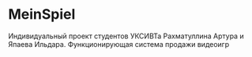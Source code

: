 # MeinSpiel
 Индивидуальный проект студентов УКСИВТа Рахматуллина Артура и Япаева Ильдара. Функционирующая система продажи видеоигр
